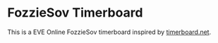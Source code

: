 # FozzieSov Timerboard

This is a EVE Online FozzieSov timerboard inspired by [timerboard.net](https://timerboard.net).